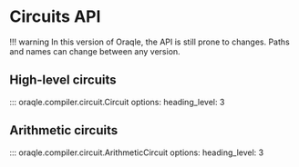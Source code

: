 # Circuits API
!!! warning
    In this version of Oraqle, the API is still prone to changes. Paths and names can change between any version.


## High-level circuits
::: oraqle.compiler.circuit.Circuit
    options:
      heading_level: 3


## Arithmetic circuits
::: oraqle.compiler.circuit.ArithmeticCircuit
    options:
      heading_level: 3
      